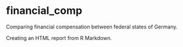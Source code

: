 
# financial_comp

Comparing financial compensation between federal states of Germany.

Creating an HTML report from R Markdown.
